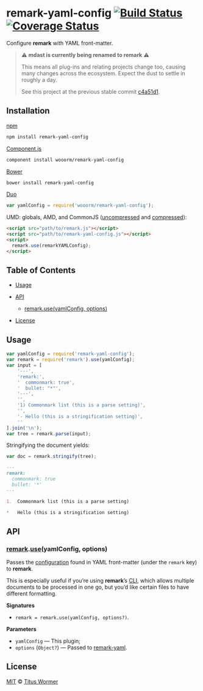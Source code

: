 # remark-yaml-config [![Build Status](https://img.shields.io/travis/wooorm/remark-yaml-config.svg)](https://travis-ci.org/wooorm/remark-yaml-config) [![Coverage Status](https://img.shields.io/codecov/c/github/wooorm/remark-yaml-config.svg)](https://codecov.io/github/wooorm/remark-yaml-config)

Configure **remark** with YAML front-matter.

> :warning: **mdast is currently being renamed to remark** :warning:
> 
> This means all plug-ins and relating projects change too, causing many
> changes across the ecosystem. Expect the dust to settle in roughly a day.
> 
> See this project at the previous stable commit
> [c4a51d1](https://github.com/wooorm/remark-github/commit/c4a51d1).

## Installation

[npm](https://docs.npmjs.com/cli/install)

```bash
npm install remark-yaml-config
```

[Component.js](https://github.com/componentjs/component)

```bash
component install wooorm/remark-yaml-config
```

[Bower](http://bower.io/#install-packages)

```bash
bower install remark-yaml-config
```

[Duo](http://duojs.org/#getting-started)

```javascript
var yamlConfig = require('wooorm/remark-yaml-config');
```

UMD: globals, AMD, and CommonJS ([uncompressed](remark-yaml-config.js) and [compressed](remark-yaml-config.min.js)):

```html
<script src="path/to/remark.js"></script>
<script src="path/to/remark-yaml-config.js"></script>
<script>
  remark.use(remarkYAMLConfig);
</script>
```

## Table of Contents

*   [Usage](#usage)

*   [API](#api)

    *   [remark.use(yamlConfig, options)](#remarkuseyamlconfig-options)

*   [License](#license)

## Usage

```javascript
var yamlConfig = require('remark-yaml-config');
var remark = require('remark').use(yamlConfig);
var input = [
    '---',
    'remark:',
    '  commonmark: true',
    '  bullet: "*"',
    '---',
    '',
    '1) Commonmark list (this is a parse setting)',
    '',
    '- Hello (this is a stringification setting)',
    ''
].join('\n');
var tree = remark.parse(input);
```

Stringifying the document yields:

```javascript
var doc = remark.stringify(tree);
```

```markdown
---
remark:
  commonmark: true
  bullet: '*'
---

1.  Commonmark list (this is a parse setting)

*   Hello (this is a stringification setting)
```

## API

### [remark](https://github.com/wooorm/remark#api).[use](https://github.com/wooorm/remark#remarkuseplugin-options)(yamlConfig, options)

Passes the [configuration](https://github.com/wooorm/remark/blob/master/doc/Options.md)
found in YAML front-matter (under the `remark` key) to **remark**.

This is especially useful if you’re using **remark**’s [CLI](https://github.com/wooorm/remark#cli),
which allows multiple documents to be processed in one go, but you’d like
certain files to have different formatting.

**Signatures**

*   `remark = remark.use(yamlConfig, options?)`.

**Parameters**

*   `yamlConfig` — This plugin;
*   `options` (`Object?`) — Passed to [remark-yaml](https://github.com/wooorm/remark-yaml#remarkuseyaml-options).

## License

[MIT](LICENSE) © [Titus Wormer](http://wooorm.com)
